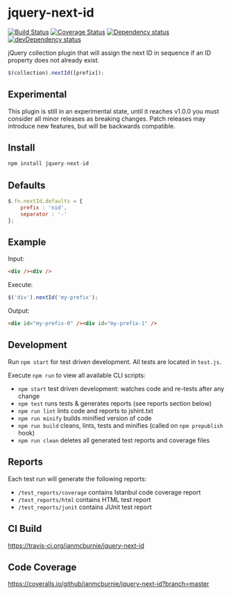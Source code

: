 # jquery-next-id

<p>
    <a href="https://travis-ci.org/ianmcburnie/jquery-next-id"><img src="https://api.travis-ci.org/ianmcburnie/jquery-next-id.svg?branch=master" alt="Build Status" /></a>
    <a href='https://coveralls.io/github/ianmcburnie/jquery-next-id?branch=master'><img src='https://coveralls.io/repos/ianmcburnie/jquery-next-id/badge.svg?branch=master&service=github' alt='Coverage Status' /></a>
    <a href="https://david-dm.org/ianmcburnie/jquery-next-id"><img src="https://david-dm.org/ianmcburnie/jquery-next-id.svg" alt="Dependency status" /></a>
    <a href="https://david-dm.org/ianmcburnie/jquery-next-id#info=devDependencies"><img src="https://david-dm.org/ianmcburnie/jquery-next-id/dev-status.svg" alt="devDependency status" /></a>
</p>

jQuery collection plugin that will assign the next ID in sequence if an ID property does not already exist.

```js
$(collection).nextId([prefix]);
```

## Experimental

This plugin is still in an experimental state, until it reaches v1.0.0 you must consider all minor releases as breaking changes. Patch releases may introduce new features, but will be backwards compatible.

## Install

```js
npm install jquery-next-id
```

## Defaults

```js
$.fn.nextId.defaults = {
    prefix : 'nid',
    separator : '-'
};
```

## Example

Input:

```html
<div /><div />
```

Execute:

```js
$('div').nextId('my-prefix');
```

Output:

```html
<div id="my-prefix-0" /><div id="my-prefix-1" />
```

## Development

Run `npm start` for test driven development. All tests are located in `test.js`.

Execute `npm run` to view all available CLI scripts:

* `npm start` test driven development: watches code and re-tests after any change
* `npm test` runs tests & generates reports (see reports section below)
* `npm run lint` lints code and reports to jshint.txt
* `npm run minify` builds minified version of code
* `npm run build` cleans, lints, tests and minifies (called on `npm prepublish` hook)
* `npm run clean` deletes all generated test reports and coverage files

## Reports

Each test run will generate the following reports:

* `/test_reports/coverage` contains Istanbul code coverage report
* `/test_reports/html` contains HTML test report
* `/test_reports/junit` contains JUnit test report

## CI Build

https://travis-ci.org/ianmcburnie/jquery-next-id

## Code Coverage

https://coveralls.io/github/ianmcburnie/jquery-next-id?branch=master
